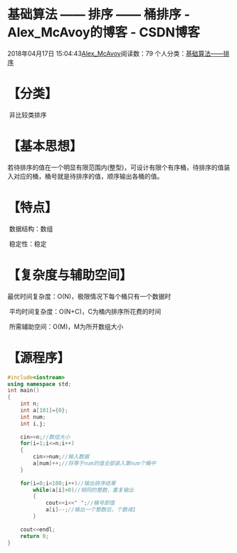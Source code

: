 # 基础算法 —— 排序 —— 桶排序 - Alex_McAvoy的博客 - CSDN博客





2018年04月17日 15:04:43[Alex_McAvoy](https://me.csdn.net/u011815404)阅读数：79
个人分类：[基础算法——排序](https://blog.csdn.net/u011815404/article/category/7439201)









# 【分类】

 非比较类排序

# 【基本思想】

若待排序的值在一个明显有限范围内(整型)，可设计有限个有序桶，待排序的值装入对应的桶，桶号就是待排序的值，顺序输出各桶的值。

# 【特点】

 数据结构：数组

 稳定性：稳定

# 【复杂度与辅助空间】

最优时间复杂度：O(N)，极限情况下每个桶只有一个数据时

 平均时间复杂度：O(N+C)，C为桶内排序所花费的时间

 所需辅助空间：O(M)，M为所开数组大小

# 【源程序】

```cpp
#include<iostream>
using namespace std;
int main()
{
    int n;
    int a[101]={0};
    int num;
    int i,j;
    
    cin>>n;//数组大小
    for(i=1;i<=n;i++)
    {
        cin>>num;//输入数据
        a[num]++;//将等于num的值全部装入第num个桶中
    }
    
    for(i=0;i<100;i++)//输出排序结果
        while(a[i]>0)//相同的整数，重复输出
        {
            cout<<i<<" ";//桶号即值
            a[i]--;//输出一个整数后，个数减1
        }
     
    cout<<endl;
    return 0;
}
```






